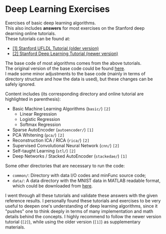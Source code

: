 Deep Learning Exercises
=============

Exercises of basic deep learning algorithms. <br>
This also includes **answers** for most exercises on the Stanford deep dearning online tutorials. <br>
These tutorials can be found at:
- [[1] Stanford UFLDL Tutorial (older version)](http://ufldl.stanford.edu/wiki/index.php/UFLDL_Tutorial)
- [[2] Stanford Deep Learning Tutorial (newer version)](http://ufldl.stanford.edu/tutorial/)

The base code of most algorithms comes from the above tutorials. <br>
The original version of the base code could be found [here](http://ufldl.stanford.edu/tutorial/StarterCode/). <br>
I made some minor adjustments to the base code (mainly in terms of directory structure and how the data is used), but these changes can be safely ignored.

Content includes (its corresponding directory and online tutorial are highlighted in parenthesis):
- Basic Machine Learning Algorithms (`basic/`) `[2]`
	- Linear Regression
	- Logistic Regression
	- Softmax Regression
- Sparse AutoEncoder (`autoencoder/`) `[1]`
- PCA Whitening (`pca/`) `[2]`
- Reconstruction ICA / RICA (`rica/`) `[2]`
- Supervised Convolutional Neural Network (`cnn/`) `[2]`
- Self-taught Learning (`stl/`) `[2]`
- Deep Networks / Stacked AutoEncoder (`stackedae/`) `[1]`

Some other directories that are necessary to run the code:
- `common/`: Directory with data I/O codes and minFunc source code;
- `data/`: A data directory with the MNIST data in MATLAB readable format, which could be downloaded from [here](http://ufldl.stanford.edu/tutorial/StarterCode/).

I went through all these tutorials and validate these answers with the given reference results. I personally found these tutorials and exercises to be very useful to deepen one's understanding of deep learning algorithms, since it "pushes" one to think deeply in terms of many implementation and math details behind the concepts. I highly recommend to follow the newer version tutorial (`[2]`), while using the older version (`[1]`) as supplementary materials.

